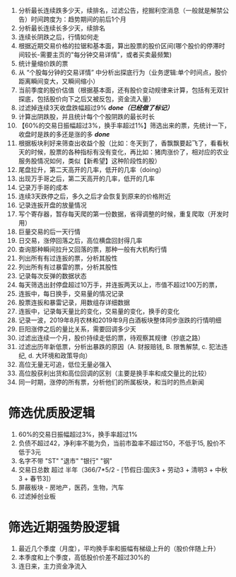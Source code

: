 1. 分析最长连续跌多少天，续排名，过滤公告，挖掘利空消息（一般就是解禁公告）时间跨度为：趋势期间的前后1个月
2. 分析最长连续长多少天，续排名
3. 连续长阴跌之后，行情如何走
4. 根据近期交易价格的拉锯和基本面，算出股票的股价区间(哪个股价的停滞时间较长-需要主页的"每分钟交易详情"，或者买卖最频繁)
5. 统计量缩价跌的票
6. 从 “个股每分钟的交易详情” 中分析出探底行为（业务逻辑:单个时间点，股价距离瞬间变大，又瞬间缩小）
8. 当前季度的股价估值（根据基本面，还有股价变动规律来计算，包括有无双针探底，包括股价向下之后又被反包，资金流入量）
9. 过滤掉连续3天收盘跌幅超过9% ***done（已经做了标记）***
10. 计算出阴跌股，并且统计每个个股阴跌的最长时长
11. 【60%的交易日振幅超过3%，换手率超过1%】筛选出来的票，先统计一下，收盘时是跌的多还是涨的多 ***done***
12. 根据板块利好来筛查出收益个股（比如：冬天到了，香飘飘要起飞了，看看秋天的时候，股票的各种指标有没有变化，再比如：猪肉涨价了，相对应的农业服务股情况如何，类似【新希望】这种阶段性的股）
13. 尾盘拉升，第二天高开的几率，低开的几率（doing）
14. 出现万手哥之后，第二天高开的几率，低开的几率
15. 记录万手哥的成本
16. 连续3天跌停之后，多久之后才会恢复到原来的价格附近
17. 记录连扳开盘的放量情况
18. 写个寄存器，暂存每天爬的第一份数据，省得调整的时候，重复爬取（开发时用）
19. 巨量交易的后一天行情
20. 日交易，涨停回落之后，高位横盘回封得几率
21. 查询那种瞬间拉升又回落的票，那种一般有大机构行情
22. 列出所有有过连扳的票，分析其股性
23. 列出所有有过暴雷的票，分析其股性
24. 记录每次反弹的数据状态
25. 每天筛选出封停盘超过10万手，并连扳两天以上，市值不超过100万的票，
26. 连扳中，每日换手，交易量的情况记录
27. 股票连扳和暴雷记录，用数组存详细数据
28. 连扳中，记录每天量比的变化，交易量的变化，换手的变化
29. 记录一波，2019年8月农林和2019年9月白酒板块整体同步涨跌的行情明细
30. 巨阳涨停之后的量比关系，需要回调多少天
31. 过滤出连续一个月，股价持续走低的票，待观察其规律（抄底之路）
32. 过滤出历年新低票，分析出暴跌的原因（A. 财报赔钱, B. 限售解禁, c. 犯法违纪, d. 大环境和政策导向）
33. 高位无量无可追，低位无量必强入
34. 高位股获利出货和高位回调的区别（主要是换手率和成交量比的比较）
35. 同一时期，涨停的所有票，分析他们的所属板块，和当时的热点新闻
# 筛选优质股逻辑
1. 60%的交易日振幅超过3%，换手率超过1%
2. 负债不超过42，净利率不能为负，当前市盈率不超过150，不低于15, 股价不低于3元
3. 名字不带 "ST" "退市" "银行" "钢"
4. 交易日总数 超过 半年（366/7*5/2 - [节假日:国庆3 + 劳动3 + 清明3 + 中秋3 + 春节3]）
5. 屏蔽板块 - 房地产，医药，生物，汽车
6. 过滤掉创业板


# 筛选近期强势股逻辑
1. 最近几个季度（月度），平均换手率和振幅有梯级上升的（股价伴随上升）
3. 本季度和上个季度，高低股价价差不超过30%的
4. 连日来，主力资金净流入

